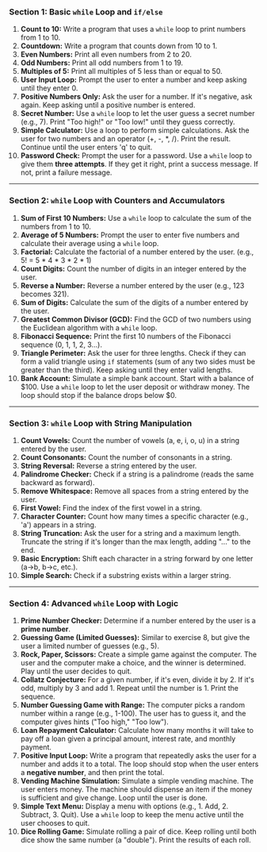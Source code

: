 ### Section 1: Basic `while` Loop and `if/else`

1. **Count to 10:** Write a program that uses a `while` loop to print numbers from 1 to 10.
2. **Countdown:** Write a program that counts down from 10 to 1.
3. **Even Numbers:** Print all even numbers from 2 to 20.
4. **Odd Numbers:** Print all odd numbers from 1 to 19.
5. **Multiples of 5:** Print all multiples of 5 less than or equal to 50.
6. **User Input Loop:** Prompt the user to enter a number and keep asking until they enter 0.
7. **Positive Numbers Only:** Ask the user for a number. If it's negative, ask again. Keep asking until a positive number is entered.
8. **Secret Number:** Use a `while` loop to let the user guess a secret number (e.g., 7). Print "Too high!" or "Too low!" until they guess correctly.
9. **Simple Calculator:** Use a loop to perform simple calculations. Ask the user for two numbers and an operator (+, -, *, /). Print the result. Continue until the user enters 'q' to quit.
10. **Password Check:** Prompt the user for a password. Use a `while` loop to give them **three attempts**. If they get it right, print a success message. If not, print a failure message.

---

### Section 2: `while` Loop with Counters and Accumulators

1. **Sum of First 10 Numbers:** Use a `while` loop to calculate the sum of the numbers from 1 to 10.
2. **Average of 5 Numbers:** Prompt the user to enter five numbers and calculate their average using a `while` loop.
3. **Factorial:** Calculate the factorial of a number entered by the user. (e.g., 5! = 5 * 4 * 3 * 2 * 1)
4. **Count Digits:** Count the number of digits in an integer entered by the user.
5. **Reverse a Number:** Reverse a number entered by the user (e.g., 123 becomes 321).
6. **Sum of Digits:** Calculate the sum of the digits of a number entered by the user.
7. **Greatest Common Divisor (GCD):** Find the GCD of two numbers using the Euclidean algorithm with a `while` loop.
8. **Fibonacci Sequence:** Print the first 10 numbers of the Fibonacci sequence (0, 1, 1, 2, 3...).
9. **Triangle Perimeter:** Ask the user for three lengths. Check if they can form a valid triangle using `if` statements (sum of any two sides must be greater than the third). Keep asking until they enter valid lengths.
10. **Bank Account:** Simulate a simple bank account. Start with a balance of $100. Use a `while` loop to let the user deposit or withdraw money. The loop should stop if the balance drops below $0.

---

### Section 3: `while` Loop with String Manipulation

1. **Count Vowels:** Count the number of vowels (a, e, i, o, u) in a string entered by the user.
2. **Count Consonants:** Count the number of consonants in a string.
3. **String Reversal:** Reverse a string entered by the user.
4. **Palindrome Checker:** Check if a string is a palindrome (reads the same backward as forward).
5. **Remove Whitespace:** Remove all spaces from a string entered by the user.
6. **First Vowel:** Find the index of the first vowel in a string.
7. **Character Counter:** Count how many times a specific character (e.g., 'a') appears in a string.
8. **String Truncation:** Ask the user for a string and a maximum length. Truncate the string if it's longer than the max length, adding "..." to the end.
9. **Basic Encryption:** Shift each character in a string forward by one letter (a->b, b->c, etc.).
10. **Simple Search:** Check if a substring exists within a larger string.

---

### Section 4: Advanced `while` Loop with Logic

1. **Prime Number Checker:** Determine if a number entered by the user is a **prime number**.
2. **Guessing Game (Limited Guesses):** Similar to exercise 8, but give the user a limited number of guesses (e.g., 5).
3. **Rock, Paper, Scissors:** Create a simple game against the computer. The user and the computer make a choice, and the winner is determined. Play until the user decides to quit.
4. **Collatz Conjecture:** For a given number, if it's even, divide it by 2. If it's odd, multiply by 3 and add 1. Repeat until the number is 1. Print the sequence.
5. **Number Guessing Game with Range:** The computer picks a random number within a range (e.g., 1-100). The user has to guess it, and the computer gives hints ("Too high," "Too low").
6. **Loan Repayment Calculator:** Calculate how many months it will take to pay off a loan given a principal amount, interest rate, and monthly payment.
7. **Positive Input Loop:** Write a program that repeatedly asks the user for a number and adds it to a total. The loop should stop when the user enters a **negative number**, and then print the total.
8. **Vending Machine Simulation:** Simulate a simple vending machine. The user enters money. The machine should dispense an item if the money is sufficient and give change. Loop until the user is done.
9. **Simple Text Menu:** Display a menu with options (e.g., 1. Add, 2. Subtract, 3. Quit). Use a `while` loop to keep the menu active until the user chooses to quit.
10. **Dice Rolling Game:** Simulate rolling a pair of dice. Keep rolling until both dice show the same number (a "double"). Print the results of each roll.